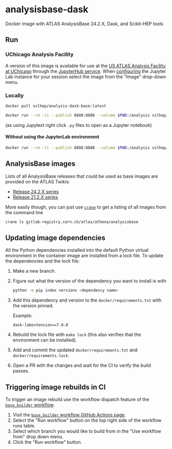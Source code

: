 # analysisbase-dask

Docker image with ATLAS AnalysisBase 24.2.X, Dask, and Scikit-HEP tools

## Run

### UChicago Analysis Facility

A version of this image is available for use at the [US ATLAS Analysis Facility at UChicago](https://af.uchicago.edu/) through the [JupyterHub service](https://af.uchicago.edu/jupyterlab).
When [configuring](https://af.uchicago.edu/jupyterlab/configure) the Jupyter Lab instance for your session select the image from the "Image" drop-down menu.

### Locally

``` bash
docker pull sslhep/analysis-dask-base:latest
```

``` bash
docker run --rm -ti --publish 8888:8888 --volume $PWD:/analysis sslhep/analysis-dask-base:latest
```

(as using Jupytext right click `.py` files to open as a Jupyter notebook)

#### Without using the JupyterLab environment

``` bash
docker run --rm -ti --publish 8888:8888 --volume $PWD:/analysis sslhep/analysis-dask-base:latest /bin/bash
```

## AnalysisBase images

Lists of all AnalysisBase releases that could be used as base images are provided on the ATLAS Twikis:

* [Release 24.2.X series](https://twiki.cern.ch/twiki/bin/view/AtlasProtected/AnalysisBaseReleaseNotes24pt2)
* [Release 21.2.X series](https://twiki.cern.ch/twiki/bin/viewauth/AtlasProtected/AnalysisBaseReleaseNotes21_2)

More easily though, you can just use [`crane`](https://github.com/google/go-containerregistry/blob/v0.14.0/cmd/crane/) to get a listing of all images from the command line

``` bash
crane ls gitlab-registry.cern.ch/atlas/athena/analysisbase
```

## Updating image dependencies

All the Python dependencies installed into the default Python virtual environment in the container image are installed from a lock file.
To update the dependencies and the lock file:

1. Make a new branch.
2. Figure out what the version of the dependency you want to install is with

    ``` bash
    python -m pip index versions <dependency name>
    ```

3. Add this dependency and version to the `docker/requirements.txt` with the version pinned.

    Example:

    ```
    dask-labextension==7.0.0
    ```

4. Rebuild the lock file with `make lock` (this also verifies that the environment can be installed).
5. Add and commit the updated `docker/requirements.txt` and `docker/requirements.lock`.
6. Open a PR with the changes and wait for the CI to verify the build passes.

## Triggering image rebuilds in CI

To trigger an image rebuild use the workflow dispatch feature of the [`base_builder` workflow](https://github.com/usatlas/analysisbase-dask/actions/workflows/base_builder.yaml).

1. Visit the [`base_builder` workflow GitHub Actions page](https://github.com/usatlas/analysisbase-dask/actions/workflows/base_builder.yaml).
2. Select the "Run workflow" button on the top right side of the workflow runs table.
3. Select which branch you would like to build from in the "Use workflow from" drop down menu.
4. Click the "Run workflow" button.
